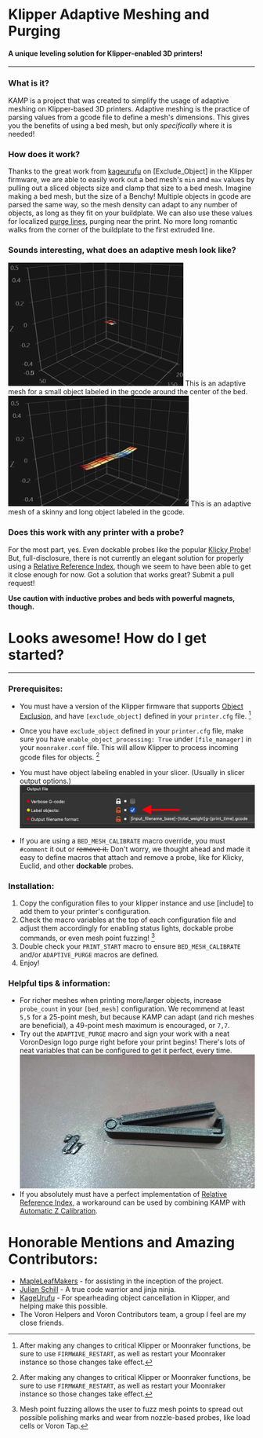 # Klipper Adaptive Meshing and Purging
#### A unique leveling solution for Klipper-enabled 3D printers!
---
### What is it?
KAMP is a project that was created to simplify the usage of adaptive meshing on Klipper-based 3D printers. Adaptive meshing is the practice of parsing values from a gcode file to define a mesh's dimensions. This gives you the benefits of using a bed mesh, but only *specifically* where it is needed!
### How does it work?
Thanks to the great work from [kageurufu](https://github.com/kageurufu) on [Exclude_Object] in the Klipper firmware, we are able to easily work out a bed mesh's `min` and `max` values by pulling out a sliced objects size and clamp that size to a bed mesh. Imagine making a bed mesh, but the size of a Benchy! Multiple objects in gcode are parsed the same way, so the mesh density can adapt to any number of objects, as long as they fit on your buildplate. We can also use these values for localized [purge lines](), purging near the print. No more long romantic walks from the corner of the buildplate to the first extruded line.

### Sounds interesting, what does an adaptive mesh look like?

<img src="./Photos/tiny-mesh-2.png" alt="Tiny Mesh" title="Tiny Mesh">
This is an adaptive mesh for a small object labeled in the gcode around the center of the bed.
<img src="./Photos/long-mesh-1.png" alt="Long Mesh" title="Long Mesh">
This is an adaptive mesh of a skinny and long object labeled in the gcode.

### Does this work with any printer with a probe?
For the most part, yes. Even dockable probes like the popular [Klicky Probe](https://github.com/jlas1/Klicky-Probe)! But, full-disclosure, there is not currently an elegant solution for properly using a [Relative Reference Index](https://www.klipper3d.org/Bed_Mesh.html?h=relative#the-relative-reference-index), though we seem to have been able to get it close enough for now. Got a solution that works great? Submit a pull request! 

**Use caution with inductive probes and beds with powerful magnets, though.**

# Looks awesome! How do I get started?
---
### Prerequisites:
- You must have a version of the Klipper firmware that supports [Object Exclusion](https://www.klipper3d.org/Exclude_Object.html?h=exclude#exclude-objects), and have `[exclude_object]` defined in your `printer.cfg` file. [^1]

- Once you have `exclude_object` defined in your `printer.cfg` file, make sure you have `enable_object_processing: True` under `[file_manager]` in your `moonraker.conf` file. This will allow Klipper to process incoming gcode files for objects. [^1]

- You must have object labeling enabled in your slicer. (Usually in slicer output options.) <img src="./Photos/slicer-setting.png">

- If you are using a `BED_MESH_CALIBRATE` macro override, you must `#comment` it out or ~~remove it.~~ Don't worry, we thought ahead and made it easy to define macros that attach and remove a probe, like for Klicky, Euclid, and other **dockable** probes.

### Installation:
1. Copy the configuration files to your klipper instance and use [include] to add them to your printer's configuration.
2. Check the macro variables at the top of each configuration file and adjust them accordingly for enabling status lights, dockable probe commands, or even mesh point fuzzing! [^2]
3. Double check your `PRINT_START` macro to ensure `BED_MESH_CALIBRATE` and/or `ADAPTIVE_PURGE` macros are defined.
4. Enjoy!

### Helpful tips & information:
- For richer meshes when printing more/larger objects, increase `probe_count` in your `[bed_mesh]` configuration. We recommend at least `5,5` for a 25-point mesh, but because KAMP can adapt (and rich meshes are beneficial), a 49-point mesh maximum is encouraged, or `7,7`.
- Try out the `ADAPTIVE_PURGE` macro and sign your work with a neat VoronDesign logo purge right before your print begins! There's lots of neat variables that can be configured to get it perfect, every time. <img src="./Photos/voron-purge-example.png">
- If you absolutely must have a perfect implementation of [Relative Reference Index](https://www.klipper3d.org/Bed_Mesh.html?h=relative#the-relative-reference-index), a workaround can be used by combining KAMP with [Automatic Z Calibration](https://github.com/protoloft/klipper_z_calibration).

# Honorable Mentions and Amazing Contributors:
- [MapleLeafMakers](https://github.com/MapleLeafMakers) - for assisting in the inception of the project.
- [Julian Schill](https://github.com/julianschill) - A true code warrior and jinja ninja.
- [KageUrufu](https://github.com/kageurufu) - For spearheading object cancellation in Klipper, and helping make this possible.
- The Voron Helpers and Voron Contributors team, a group I feel are my close friends.

[^1]: After making any changes to critical Klipper or Moonraker functions, be sure to use `FIRMWARE_RESTART`, as well as restart your Moonraker instance so those changes take effect.
[^2]: Mesh point fuzzing allows the user to fuzz mesh points to spread out possible polishing marks and wear from nozzle-based probes, like load cells or Voron Tap.
